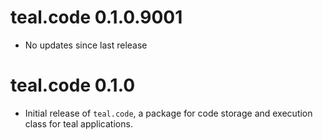 # teal.code 0.1.0.9001

* No updates since last release

# teal.code 0.1.0

* Initial release of `teal.code`, a package for code storage and execution class for teal applications.
